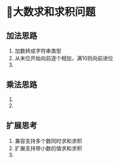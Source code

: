 # 大数求和求积问题

## 加法思路
1. 加数转成字符串类型
2. 从末位开始向前逐个相加，满10则向前进位
3. 




## 乘法思路
1.
2.



## 扩展思考
1. 兼容支持多个数同时求和求积
2. 扩展支持带小数的值求和求积
3. 


